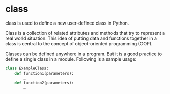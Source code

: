 # class
class is used to define a new user-defined class in Python.

Class is a collection of related attributes and methods that try to represent a real world situation. This idea of putting data and functions together in a class is central to the concept of object-oriented programming (OOP).

Classes can be defined anywhere in a program. But it is a good practice to define a single class in a module. Following is a sample usage:
```python
class ExampleClass:
    def function1(parameters):
        …
    def function2(parameters):
        …
```